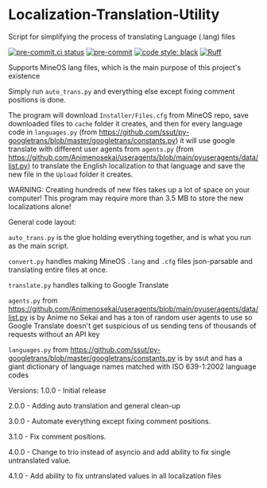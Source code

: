 # Localization-Translation-Utility
Script for simplifying the process of translating Language (.lang) files

<!-- BADGIE TIME -->

[![pre-commit.ci status](https://results.pre-commit.ci/badge/github/CoolCat467/Localization-Translation-Utility/main.svg)](https://results.pre-commit.ci/latest/github/CoolCat467/Localization-Translation-Utility/main)
[![pre-commit](https://img.shields.io/badge/pre--commit-enabled-brightgreen?logo=pre-commit)](https://github.com/pre-commit/pre-commit)
[![code style: black](https://img.shields.io/badge/code_style-black-000000.svg)](https://github.com/psf/black)
[![Ruff](https://img.shields.io/endpoint?url=https://raw.githubusercontent.com/astral-sh/ruff/main/assets/badge/v2.json)](https://github.com/astral-sh/ruff)

<!-- END BADGIE TIME -->

Supports MineOS lang files, which is the main purpose of this project's existence

Simply run `auto_trans.py` and everything else except fixing comment positions is done.

The program will download `Installer/Files.cfg` from MineOS repo, save downloaded files
to `cache` folder it creates, and then for every language code in `languages.py` (from
https://github.com/ssut/py-googletrans/blob/master/googletrans/constants.py)
it will use google translate with different user agents from `agents.py` (from
https://github.com/Animenosekai/useragents/blob/main/pyuseragents/data/list.py) to translate
the English localization to that language and save the new file in the `Upload` folder
it creates.

WARNING: Creating hundreds of new files takes up a lot of space on your computer!
This program may require more than 3.5 MB to store the new localizations alone!


General code layout:

`auto_trans.py` is the glue holding everything together, and is what you run as the main script.

`convert.py` handles making MineOS `.lang` and `.cfg` files json-parsable and translating
entire files at once.

`translate.py` handles talking to Google Translate

`agents.py` from https://github.com/Animenosekai/useragents/blob/main/pyuseragents/data/list.py
is by Anime no Sekai and has a ton of random user agents to use so Google Translate
doesn't get suspicious of us sending tens of thousands of requests without an API key

`languages.py` from https://github.com/ssut/py-googletrans/blob/master/googletrans/constants.py
is by ssut and has a giant dictionary of language names matched with ISO 639-1:2002 language codes



Versions:
1.0.0 - Initial release

2.0.0 - Adding auto translation and general clean-up

3.0.0 - Automate everything except fixing comment positions.

3.1.0 - Fix comment positions.

4.0.0 - Change to trio instead of asyncio and add ability to fix single untranslated value.

4.1.0 - Add ability to fix untranslated values in all localization files
